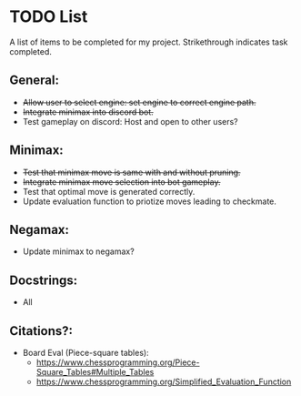 # TODO List

A list of items to be completed for my project. Strikethrough indicates task completed.

## General:
- ~~Allow user to select engine: set engine to correct engine path.~~
- ~~Integrate minimax into discord bot.~~
- Test gameplay on discord: Host and open to other users?

## Minimax:
- ~~Test that minimax move is same with and without pruning.~~
- ~~Integrate minimax move selection into bot gameplay.~~
- Test that optimal move is generated correctly.
- Update evaluation function to priotize moves leading to checkmate.

## Negamax:
- Update minimax to negamax?

## Docstrings:
- All

## Citations?:
- Board Eval (Piece-square tables):
    - https://www.chessprogramming.org/Piece-Square_Tables#Multiple_Tables
    - https://www.chessprogramming.org/Simplified_Evaluation_Function